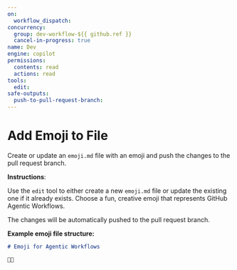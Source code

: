 ```yaml
---
on: 
  workflow_dispatch:
concurrency:
  group: dev-workflow-${{ github.ref }}
  cancel-in-progress: true
name: Dev
engine: copilot
permissions:
  contents: read
  actions: read
tools:
  edit:
safe-outputs:
  push-to-pull-request-branch:
---
```


# Add Emoji to File

Create or update an `emoji.md` file with an emoji and push the changes to the pull request branch.

**Instructions**: 

Use the `edit` tool to either create a new `emoji.md` file or update the existing one if it already exists. Choose a fun, creative emoji that represents GitHub Agentic Workflows.

The changes will be automatically pushed to the pull request branch.

**Example emoji file structure:**
```markdown
# Emoji for Agentic Workflows

🤖✨
```
